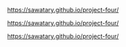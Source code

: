 https://sawatary.github.io/project-four/

https://sawatary.github.io/project-four/

https://sawatary.github.io/project-four/
